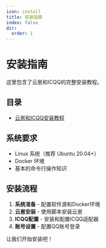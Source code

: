 ```yaml
---
icon: install
title: 安装指南
index: false
dir:
  order: 1
---
```


# 安装指南

这里包含了云崽和ICQQ的完整安装教程。

## 目录

- [云崽和ICQQ安装教程](./yunzai/)

## 系统要求

- Linux 系统（推荐 Ubuntu 20.04+）
- Docker 环境
- 基本的命令行操作知识

## 安装流程

1. **系统准备** - 配置软件源和Docker环境
2. **云崽安装** - 使用脚本安装云崽
3. **ICQQ配置** - 安装和配置ICQQ适配器
4. **账号设置** - 配置QQ账号登录

让我们开始安装吧！

